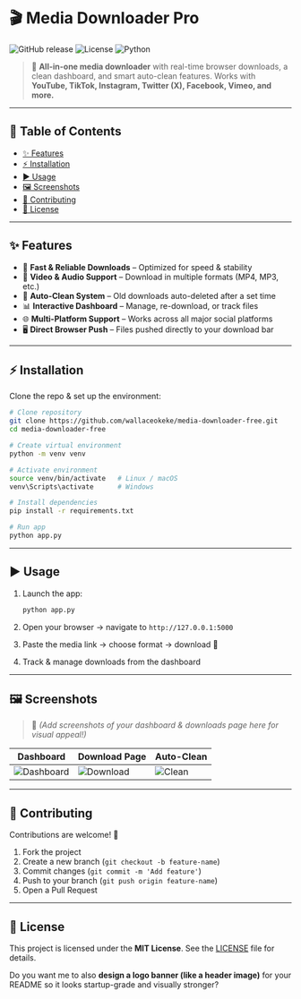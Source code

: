 # 🎬 Media Downloader Pro

![GitHub release](https://img.shields.io/badge/release-v1.0-blue)
![License](https://img.shields.io/badge/license-MIT-green)
![Python](https://img.shields.io/badge/python-3.10-blue)

> 🚀 **All-in-one media downloader** with real-time browser downloads, a clean dashboard, and smart auto-clean features.
> Works with **YouTube, TikTok, Instagram, Twitter (X), Facebook, Vimeo, and more.**

---

## 📑 Table of Contents

* [✨ Features](#-features)
* [⚡ Installation](#-installation)
* [▶️ Usage](#️-usage)
* [🖼️ Screenshots](#️-screenshots)
* [🤝 Contributing](#-contributing)
* [📜 License](#-license)

---

## ✨ Features

* 🚀 **Fast & Reliable Downloads** – Optimized for speed & stability
* 🎥 **Video & Audio Support** – Download in multiple formats (MP4, MP3, etc.)
* 🧹 **Auto-Clean System** – Old downloads auto-deleted after a set time
* 📊 **Interactive Dashboard** – Manage, re-download, or track files
* 🌐 **Multi-Platform Support** – Works across all major social platforms
* 🖥️ **Direct Browser Push** – Files pushed directly to your download bar

---

## ⚡ Installation

Clone the repo & set up the environment:

```bash
# Clone repository
git clone https://github.com/wallaceokeke/media-downloader-free.git
cd media-downloader-free

# Create virtual environment
python -m venv venv

# Activate environment
source venv/bin/activate   # Linux / macOS
venv\Scripts\activate      # Windows

# Install dependencies
pip install -r requirements.txt

# Run app
python app.py
```

---

## ▶️ Usage

1. Launch the app:

   ```bash
   python app.py
   ```
2. Open your browser → navigate to `http://127.0.0.1:5000`
3. Paste the media link → choose format → download 🚀
4. Track & manage downloads from the dashboard

---

## 🖼️ Screenshots

> 📌 *(Add screenshots of your dashboard & downloads page here for visual appeal!)*

| Dashboard                          | Download Page                    | Auto-Clean                     |
| ---------------------------------- | -------------------------------- | ------------------------------ |
| ![Dashboard](assets/dashboard.png) | ![Download](assets/download.png) | ![Clean](assets/autoclean.png) |

---

## 🤝 Contributing

Contributions are welcome! 🎉

1. Fork the project
2. Create a new branch (`git checkout -b feature-name`)
3. Commit changes (`git commit -m 'Add feature'`)
4. Push to your branch (`git push origin feature-name`)
5. Open a Pull Request

---

## 📜 License

This project is licensed under the **MIT License**.
See the [LICENSE](LICENSE) file for details.



Do you want me to also **design a logo banner (like a header image)** for your README so it looks startup-grade and visually stronger?
